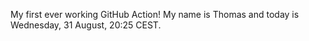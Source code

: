 My first ever working GitHub Action!
My name is Thomas and today is Wednesday, 31 August, 20:25 CEST. 
